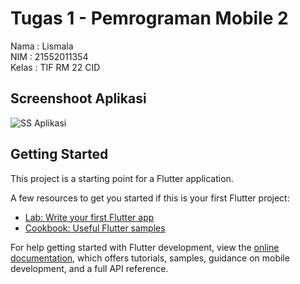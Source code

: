 # Tugas 1 - Pemrograman Mobile 2

Nama   : Lismala\
NIM    : 21552011354\
Kelas  : TIF RM 22 CID

## Screenshoot Aplikasi

![SS Aplikasi](https://github.com/user-attachments/assets/efc589d4-ebf3-4762-8a06-35ebd3f80363)

## Getting Started

This project is a starting point for a Flutter application.

A few resources to get you started if this is your first Flutter project:

- [Lab: Write your first Flutter app](https://docs.flutter.dev/get-started/codelab)
- [Cookbook: Useful Flutter samples](https://docs.flutter.dev/cookbook)

For help getting started with Flutter development, view the
[online documentation](https://docs.flutter.dev/), which offers tutorials,
samples, guidance on mobile development, and a full API reference.
